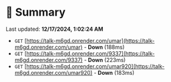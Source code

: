 # 📖 Summary
Last updated: **12/17/2024, 1:02:24 AM**

- `GET` [https://talk-m6gd.onrender.com/umar](https://talk-m6gd.onrender.com/umar) - **Down** (188ms)
- `GET` [https://talk-m6gd.onrender.com/9337](https://talk-m6gd.onrender.com/9337) - **Down** (223ms)
- `GET` [https://talk-m6gd.onrender.com/umar920](https://talk-m6gd.onrender.com/umar920) - **Down** (183ms)
